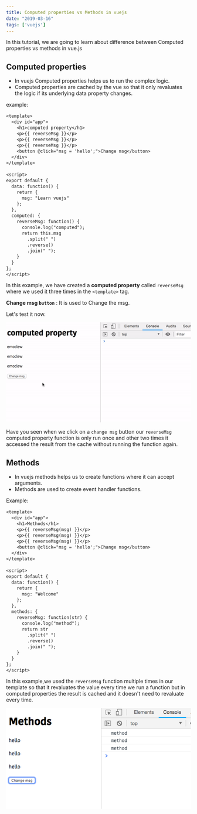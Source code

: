 ```yaml
---
title: Computed properties vs Methods in vuejs
date: "2019-03-16"
tags: ['vuejs']
---
```


In this tutorial, we are going to learn about difference between Computed properties vs methods in vue.js

## Computed properties

- In vuejs Computed properties helps us to run the complex logic.
- Computed properties are cached by the vue so that it only revaluates the logic if its underlying data property changes.

example:

```html{7}:title=Example.vue
<template>
  <div id="app">
    <h1>computed property</h1>
    <p>{{ reverseMsg }}</p>
    <p>{{ reverseMsg }}</p>
    <p>{{ reverseMsg }}</p>
    <button @click="msg = 'hello';">Change msg</button>
  </div>
</template>

<script>
export default {
  data: function() {
    return {
      msg: "Learn vuejs"
    };
  },
  computed: {
    reverseMsg: function() {
      console.log("computed");
      return this.msg
        .split(" ")
        .reverse()
        .join(" ");
    }
  }
};
</script>
```
In this example, we have created a **computed property** called `reverseMsg` where we used it three times in the `<template>` tag.

**Change msg `button`** : It is used to Change the msg.

Let's test it now.

![vuejs-computed-property](vuejs-computed-property.gif)

Have you seen when we click on a `change msg` button our `reverseMsg` computed property function is only run once and other two times it accessed the result from the cache without running the function again.

## Methods

- In vuejs methods helps us to create functions where it can accept arguments.
- Methods are used to create event handler functions.

Example:

```html{6,7}
<template>
  <div id="app">
    <h1>Methods</h1>
    <p>{{ reverseMsg(msg) }}</p>
    <p>{{ reverseMsg(msg) }}</p>
    <p>{{ reverseMsg(msg) }}</p>
    <button @click="msg = 'hello';">Change msg</button>
  </div>
</template>

<script>
export default {
  data: function() {
    return {
      msg: "Welcome"
    };
  },
  methods: {
    reverseMsg: function(str) {
      console.log("method");
      return str
        .split(" ")
        .reverse()
        .join(" ");
    }
  }
};
</script>
```
In this example,we used the `reverseMsg` function  multiple times in our template so that it revaluates the value every time we run a function but in computed properties the result is cached and it doesn't need to revaluate every time.

![vuejs-methods-example](vue-methods-example.png)

